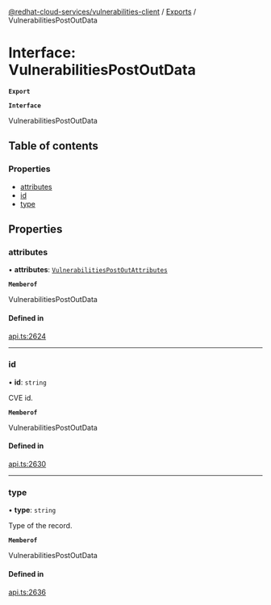[@redhat-cloud-services/vulnerabilities-client](../README.md) / [Exports](../modules.md) / VulnerabilitiesPostOutData

# Interface: VulnerabilitiesPostOutData

**`Export`**

**`Interface`**

VulnerabilitiesPostOutData

## Table of contents

### Properties

- [attributes](VulnerabilitiesPostOutData.md#attributes)
- [id](VulnerabilitiesPostOutData.md#id)
- [type](VulnerabilitiesPostOutData.md#type)

## Properties

### attributes

• **attributes**: [`VulnerabilitiesPostOutAttributes`](VulnerabilitiesPostOutAttributes.md)

**`Memberof`**

VulnerabilitiesPostOutData

#### Defined in

[api.ts:2624](https://github.com/RedHatInsights/javascript-clients/blob/master/packages/vulnerabilities/git-api/api.ts#L2624)

___

### id

• **id**: `string`

CVE id.

**`Memberof`**

VulnerabilitiesPostOutData

#### Defined in

[api.ts:2630](https://github.com/RedHatInsights/javascript-clients/blob/master/packages/vulnerabilities/git-api/api.ts#L2630)

___

### type

• **type**: `string`

Type of the record.

**`Memberof`**

VulnerabilitiesPostOutData

#### Defined in

[api.ts:2636](https://github.com/RedHatInsights/javascript-clients/blob/master/packages/vulnerabilities/git-api/api.ts#L2636)
